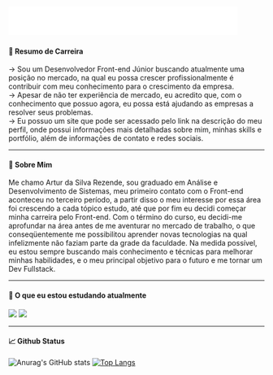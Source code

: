 <img src="https://github.com/ArturdaSilvaRezende/ArturdaSilvaRezende/blob/master/artur-name-gif.gif" />

#### 🔭 Resumo de Carreira
→ Sou um Desenvolvedor Front-end Júnior buscando atualmente uma posição no mercado, na qual eu possa crescer profissionalmente é contribuir com meu conhecimento para o crescimento da empresa. 
</br>
→ Apesar de não ter experiência de mercado, eu acredito que, com o conhecimento que possuo agora, eu possa está ajudando as empresas a resolver seus problemas. 
</br>
→ Eu possuo um site que pode ser acessado pelo link na descrição do meu perfil, onde possui informações mais detalhadas sobre mim, minhas skills e portfólio, além de informações de contato e redes sociais.

<hr>

#### 💬 Sobre Mim
Me chamo Artur da Silva Rezende, sou graduado em Análise e Desenvolvimento de Sistemas, meu primeiro contato com o Front-end aconteceu no terceiro período, a partir disso o meu interesse por essa área foi crescendo a cada tópico estudo, até que por fim eu decidi começar minha carreira pelo Front-end. Com o término do curso, eu decidi-me aprofundar na área antes de me aventurar no mercado de trabalho, o que conseqüentemente me possibilitou aprender novas tecnologias na qual infelizmente não faziam parte da grade da faculdade. Na medida possível, eu estou sempre buscando mais conhecimento e técnicas para melhorar minhas habilidades, e o meu principal objetivo para o futuro e me tornar um Dev Fullstack.

<hr>

####  🌱 O que eu estou estudando atualmente
<div>
<img src="https://cdn.jsdelivr.net/gh/devicons/devicon/icons/react/react-original.svg" width="50" heigth="50" /> 
<img src="https://cdn.jsdelivr.net/gh/devicons/devicon/icons/typescript/typescript-original.svg" width="50" heigth="50" />
<div />
  
 <hr>
          
####  📈 Github Status
![Anurag's GitHub stats](https://github-readme-stats.vercel.app/api?username=ArturdaSilvaRezende&show_icons=true&theme=github_dark) [![Top Langs](https://github-readme-stats.vercel.app/api/top-langs/?username=ArturdaSilvaRezende&layout=compact&theme=github_dark)](https://github.com/anuraghazra/github-readme-stats)
